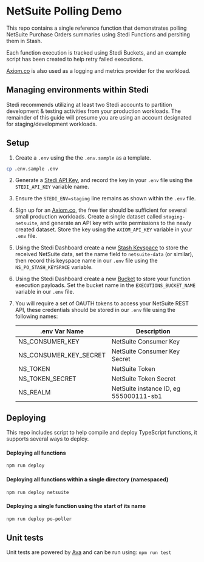 # NetSuite Polling Demo

This repo contains a single reference function that demonstrates polling NetSuite Purchase Orders summaries using Stedi Functions and persiting them in Stash.

Each function execution is tracked using Stedi Buckets, and an example script has been created to help retry failed executions.

[Axiom.co](https://axiom.co) is also used as a logging and metrics provider for the workload.

## Managing environments within Stedi

Stedi recommends utilizing at least two Stedi accounts to partition development & testing activities from your production workloads. The remainder of this guide will presume you are using an account designated for staging/development workloads.

## Setup

1. Create a `.env` using the the `.env.sample` as a template.

```bash
cp .env.sample .env
```

2. Generate a [Stedi API Key](https://www.stedi.com/app/settings/api-keys), and record the key in your `.env` file using the `STEDI_API_KEY` variable name.

3. Ensure the `STEDI_ENV=staging` line remains as shown within the `.env` file.

4. Sign up for an [Axiom.co](https://axiom.co), the free tier should be sufficient for several small production workloads. Create a single dataset called `staging-netsuite`, and generate an API key with write permissions to the newly created dataset. Store the key using the `AXIOM_API_KEY` variable in your `.env` file.

5. Using the Stedi Dashboard create a new [Stash Keyspace](https://www.stedi.com/app/stash) to store the received NetSuite data, set the name field to `netsuite-data` (or similar), then record this keyspace name in our `.env` file using the `NS_PO_STASH_KEYSPACE` variable.

6. Using the Stedi Dashboard create a new [Bucket](https://www.stedi.com/app/buckets) to store your function execution payloads. Set the bucket name in the `EXECUTIONS_BUCKET_NAME` variable in our `.env` file.

7. You will require a set of OAUTH tokens to access your NetSuite REST API, these credentials should be stored in our `.env` file using the following names:

   | .env Var Name          | Description                            |
   | ---------------------- | -------------------------------------- |
   | NS_CONSUMER_KEY        | NetSuite Consumer Key                  |
   | NS_CONSUMER_KEY_SECRET | NetSuite Consumer Key Secret           |
   | NS_TOKEN               | NetSuite Token                         |
   | NS_TOKEN_SECRET        | NetSuite Token Secret                  |
   | NS_REALM               | NetSuite instance ID, eg 555000111-sb1 |

## Deploying

This repo includes script to help compile and deploy TypeScript functions, it supports several ways to deploy.

#### Deploying all functions

```bash
npm run deploy
```

#### Deploying all functions within a single directory (namespaced)

```bash
npm run deploy netsuite
```

#### Deploying a single function using the start of its name

```bash
npm run deploy po-poller
```

## Unit tests

Unit tests are powered by [Ava](https://github.com/avajs/ava) and can be run using: `npm run test`
